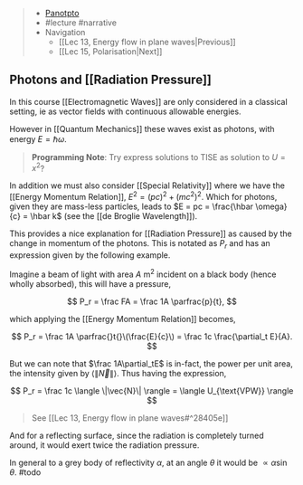 > - [Panotpto](https://uniofbath.cloud.panopto.eu/Panopto/Pages/Viewer.aspx?id=cec7bb50-05fb-45c7-93ba-acdd015af415)
> - #lecture #narrative
> - Navigation
> 	- [[Lec 13, Energy flow in plane waves|Previous]]
> 	- [[Lec 15, Polarisation|Next]]

## Photons and [[Radiation Pressure]]

In this course [[Electromagnetic Waves]] are only considered in a classical setting, ie as vector fields with continuous allowable energies.

However in [[Quantum Mechanics]] these waves exist as photons, with energy $E = \hbar \omega$.

> **Programming Note**: Try express solutions to TISE as solution to $U = x^2$?

In addition we must also consider [[Special Relativity]] where we have the [[Energy Momentum Relation]], $E^2 = (pc)^2 + (mc^2)^2$. Which for photons, given they are mass-less particles, leads to $E = pc = \frac{\hbar \omega}{c} = \hbar k$ (see the [[de Broglie Wavelength]]).

This provides a nice explanation for [[Radiation Pressure]] as caused by the change in momentum of the photons. This is notated as $P_r$ and has an expression given by the following example.

Imagine a beam of light with area $A\mathrm{~m^2}$ incident on a black body (hence wholly absorbed), this will have a pressure,

$$
P_r = \frac FA = \frac 1A \parfrac{p}{t},
$$

which applying the [[Energy Momentum Relation]] becomes,

$$
P_r = \frac 1A \parfrac{}t{}\(\frac{E}{c}\) = \frac 1c \frac{\partial_t E}{A}.
$$

But we can note that $\frac 1A\partial_tE$ is in-fact, the power per unit area, the intensity given by $\langle \|\vec{N}\| \rangle$. Thus having the expression,

$$
P_r = \frac 1c \langle \|\vec{N}\| \rangle = \langle U_{\text{VPW}} \rangle
$$

> See [[Lec 13, Energy flow in plane waves#^28405e]]

And for a reflecting surface, since the radiation is completely turned around, it would exert twice the radiation pressure.

In general to a grey body of reflectivity $\alpha$, at an angle $\theta$ it would be $\propto\alpha\sin\theta$. #todo
